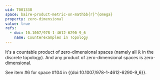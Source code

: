 ```yaml
---
uid: T001338
space: baire-product-metric-on-mathbb{r}^{omega}
property: zero-dimensional
value: true
refs:
  - doi: 10.1007/978-1-4612-6290-9_6
    name: Counterexamples in Topology
---
```

It's a countable product of zero-dimensional spaces (namely all $\mathbb{R}$ in the discrete topology). And any product of zero-dimensional spaces is zero-dimensional.

See item #6 for space #104 in {{doi:10.1007/978-1-4612-6290-9_6}}.
